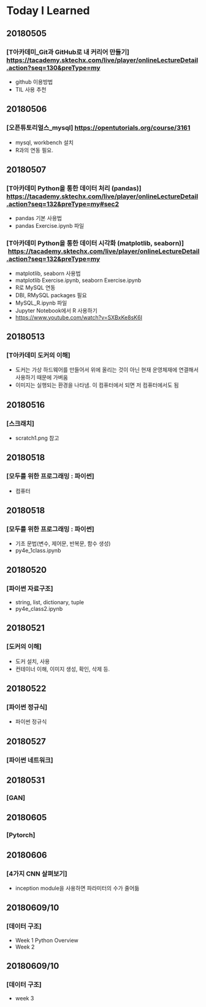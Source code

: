 # Today I Learned

## 20180505
### [T아카데미_Git과 GitHub로 내 커리어 만들기]  https://tacademy.sktechx.com/live/player/onlineLectureDetail.action?seq=130&preType=my
- github 이용방법
- TIL 사용 추천

## 20180506
### [오픈튜토리얼스_mysql]  https://opentutorials.org/course/3161
- mysql, workbench 설치
- R과의 연동 필요.

## 20180507
### [T아카데미 Python을 통한 데이터 처리 (pandas)]  https://tacademy.sktechx.com/live/player/onlineLectureDetail.action?seq=132&preType=my#sec2
- pandas 기본 사용법
- pandas Exercise.ipynb 파일 

### [T아카데미 Python을 통한 데이터 시각화 (matplotlib, seaborn)]  https://tacademy.sktechx.com/live/player/onlineLectureDetail.action?seq=132&preType=my
- matplotlib, seaborn 사용법
- matplotlib Exercise.ipynb, seaborn Exercise.ipynb 
- R로 MySQL 연동
- DBI, RMySQL packages 필요
- MySQL_R.ipynb 파일
- Jupyter Notebook에서 R 사용하기
- https://www.youtube.com/watch?v=SXBxKe8sK6I

## 20180513
### [T아카데미 도커의 이해]
- 도커는 가상 하드웨어를 만들어서 위에 올리는 것이 아닌 현재 운영체재에 연결해서 사용하기 때문에 가벼움
- 이미지는 실행되는 환경을 나타냄. 이 컴퓨터에서 되면 저 컴퓨터에서도 됨

## 20180516
### [스크래치]
- scratch1.png 참고

## 20180518
### [모두를 위한 프로그래밍 : 파이썬]
- 컴퓨터 

## 20180518
### [모두를 위한 프로그래밍 : 파이썬]
- 기초 문법(변수, 제어문, 반복문, 함수 생성)
- py4e_1class.ipynb 

## 20180520
### [파이썬 자료구조]
- string, list, dictionary, tuple
- py4e_class2.ipynb 

## 20180521
### [도커의 이해]
- 도커 설치, 사용
- 컨테이너 이해, 이미지 생성, 확인, 삭제 등.

## 20180522
### [파이썬 정규식]
- 파이썬 정규식

## 20180527
### [파이썬 네트워크]

## 20180531
### [GAN]


## 20180605
### [Pytorch]

## 20180606
### [4가지 CNN 살펴보기]
- inception module을 사용하면 파라미터의 수가 줄어듦

## 20180609/10
### [데이터 구조]
- Week 1 Python Overview
- Week 2

## 20180609/10
### [데이터 구조]
- week 3
